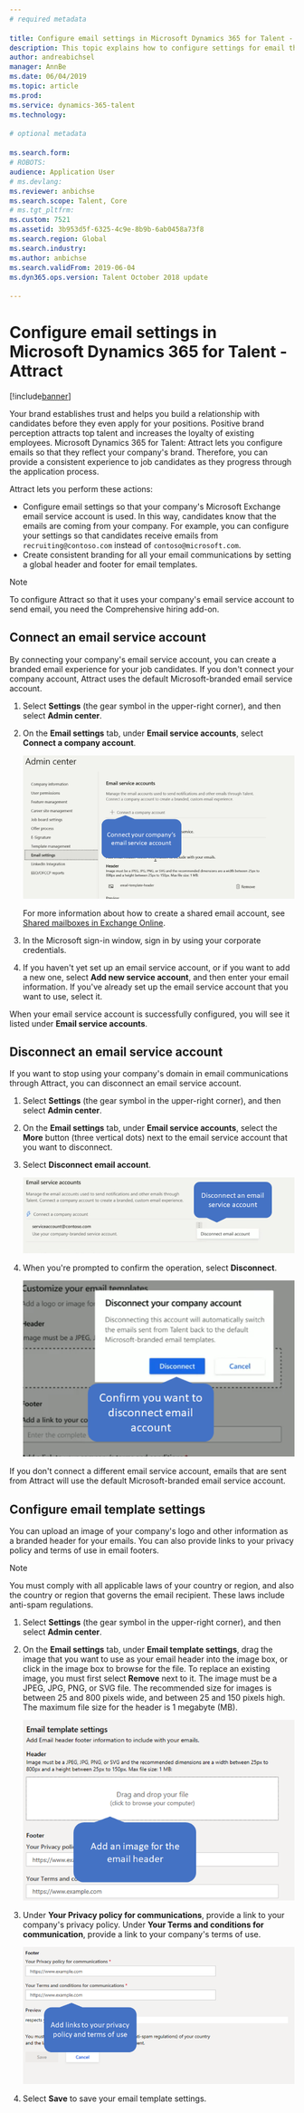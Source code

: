 ```yaml
---
# required metadata

title: Configure email settings in Microsoft Dynamics 365 for Talent - Attract
description: This topic explains how to configure settings for email that is sent by Microsoft Dynamcis 365 for Talent - Attract.
author: andreabichsel
manager: AnnBe
ms.date: 06/04/2019
ms.topic: article
ms.prod: 
ms.service: dynamics-365-talent
ms.technology: 

# optional metadata

ms.search.form: 
# ROBOTS: 
audience: Application User
# ms.devlang: 
ms.reviewer: anbichse
ms.search.scope: Talent, Core
# ms.tgt_pltfrm: 
ms.custom: 7521
ms.assetid: 3b953d5f-6325-4c9e-8b9b-6ab0458a73f8
ms.search.region: Global
ms.search.industry: 
ms.author: anbichse
ms.search.validFrom: 2019-06-04
ms.dyn365.ops.version: Talent October 2018 update

---
```


# Configure email settings in Microsoft Dynamics 365 for Talent - Attract
[!include[banner](../includes/banner.md)]

Your brand establishes trust and helps you build a relationship with candidates before they even apply for your positions. Positive brand perception attracts top talent and increases the loyalty of existing employees. Microsoft Dynamics 365 for Talent: Attract lets you configure emails so that they reflect your company's brand. Therefore, you can provide a consistent experience to job candidates as they progress through the application process.

Attract lets you perform these actions:

- Configure email settings so that your company's Microsoft Exchange email service account is used. In this way, candidates know that the emails are coming from your company. For example, you can configure your settings so that candidates receive emails from `recruiting@contoso.com` instead of `contoso@microsoft.com`.
- Create consistent branding for all your email communications by setting a global header and footer for email templates. 

> [!NOTE]
> To configure Attract so that it uses your company's email service account to send email, you need the Comprehensive hiring add-on.

## Connect an email service account

By connecting your company's email service account, you can create a branded email experience for your job candidates. If you don't connect your company account, Attract uses the default Microsoft-branded email service account.

1. Select **Settings** (the gear symbol in the upper-right corner), and then select **Admin center**.
2. On the **Email settings** tab, under **Email service accounts**, select **Connect a company account**.

    ![Connecting your company's email service account in Attract](./media/attract-admin-email-service-accounts.png)

    For more information about how to create a shared email account, see [Shared mailboxes in Exchange Online](https://docs.microsoft.com/exchange/collaboration-exo/shared-mailboxes).

3. In the Microsoft sign-in window, sign in by using your corporate credentials.
4. If you haven't yet set up an email service account, or if you want to add a new one, select **Add new service account**, and then enter your email information. If you've already set up the email service account that you want to use, select it.

When your email service account is successfully configured, you will see it listed under **Email service accounts**.

## Disconnect an email service account

If you want to stop using your company's domain in email communications through Attract, you can disconnect an email service account.

1. Select **Settings** (the gear symbol in the upper-right corner), and then select **Admin center**.
2. On the **Email settings** tab, under **Email service accounts**, select the **More** button (three vertical dots) next to the email service account that you want to disconnect.
3. Select **Disconnect email account**.

    ![Disconnecting your company's email service account](./media/attract-admin-disconnect-email-account.png)

4. When you're prompted to confirm the operation, select **Disconnect**.

    ![Confirming disconnection of your company's email service account](./media/attract-admin-email-confirm-disconnect.png)

If you don't connect a different email service account, emails that are sent from Attract will use the default Microsoft-branded email service account.

## Configure email template settings

You can upload an image of your company's logo and other information as a branded header for your emails. You can also provide links to your privacy policy and terms of use in email footers.

> [!NOTE]
> You must comply with all applicable laws of your country or region, and also the country or region that governs the email recipient. These laws include anti-spam regulations.

1. Select **Settings** (the gear symbol in the upper-right corner), and then select **Admin center**.
2. On the **Email settings** tab, under **Email template settings**, drag the image that you want to use as your email header into the image box, or click in the image box to browse for the file. To replace an existing image, you must first select **Remove** next to it. The image must be a JPEG, JPG, PNG, or SVG file. The recommended size for images is between 25 and 800 pixels wide, and between 25 and 150 pixels high. The maximum file size for the header is 1 megabyte (MB).

    ![Adding an image for your company's email header](./media/attract-admin-email-header.png)

3. Under **Your Privacy policy for communications**, provide a link to your company's privacy policy. Under **Your Terms and conditions for communication**, provide a link to your company's terms of use.

    ![Adding links to your company's privacy policy and terms of use for the email footer](./media/attract-admin-email-footer.png)

4. Select **Save** to save your email template settings.
